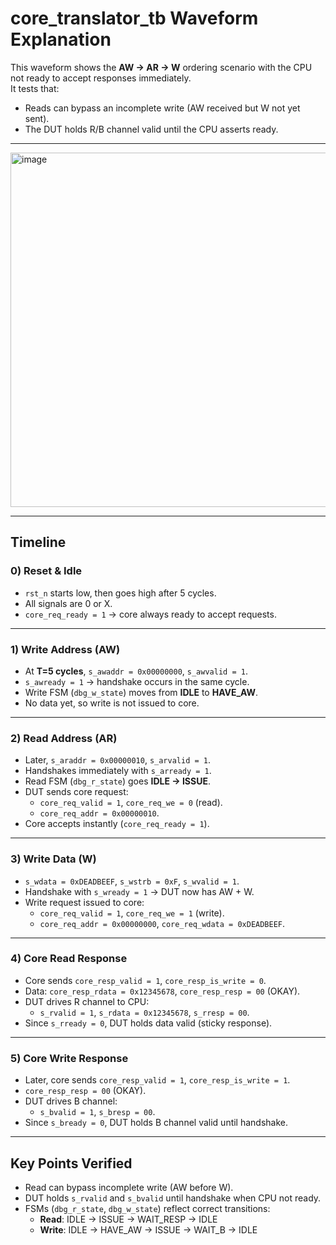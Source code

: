 
# core_translator_tb Waveform Explanation

This waveform shows the **AW → AR → W** ordering scenario with the CPU not ready to accept responses immediately.  
It tests that:
- Reads can bypass an incomplete write (AW received but W not yet sent).
- The DUT holds R/B channel valid until the CPU asserts ready.

---

<img width="1707" height="567" alt="image" src="https://github.com/user-attachments/assets/b0b7b234-4185-4ac7-9979-9f567e2fde88" />

---

## Timeline

### 0) Reset & Idle
- `rst_n` starts low, then goes high after 5 cycles.
- All signals are 0 or X.
- `core_req_ready = 1` → core always ready to accept requests.

---

### 1) Write Address (AW)
- At **T=5 cycles**, `s_awaddr = 0x00000000`, `s_awvalid = 1`.
- `s_awready = 1` → handshake occurs in the same cycle.
- Write FSM (`dbg_w_state`) moves from **IDLE** to **HAVE_AW**.
- No data yet, so write is not issued to core.

---

### 2) Read Address (AR)
- Later, `s_araddr = 0x00000010`, `s_arvalid = 1`.
- Handshakes immediately with `s_arready = 1`.
- Read FSM (`dbg_r_state`) goes **IDLE → ISSUE**.
- DUT sends core request:
  - `core_req_valid = 1`, `core_req_we = 0` (read).
  - `core_req_addr = 0x00000010`.
- Core accepts instantly (`core_req_ready = 1`).

---

### 3) Write Data (W)
- `s_wdata = 0xDEADBEEF`, `s_wstrb = 0xF`, `s_wvalid = 1`.
- Handshake with `s_wready = 1` → DUT now has AW + W.
- Write request issued to core:
  - `core_req_valid = 1`, `core_req_we = 1` (write).
  - `core_req_addr = 0x00000000`, `core_req_wdata = 0xDEADBEEF`.

---

### 4) Core Read Response
- Core sends `core_resp_valid = 1`, `core_resp_is_write = 0`.
- Data: `core_resp_rdata = 0x12345678`, `core_resp_resp = 00` (OKAY).
- DUT drives R channel to CPU:
  - `s_rvalid = 1`, `s_rdata = 0x12345678`, `s_rresp = 00`.
- Since `s_rready = 0`, DUT holds data valid (sticky response).

---

### 5) Core Write Response
- Later, core sends `core_resp_valid = 1`, `core_resp_is_write = 1`.
- `core_resp_resp = 00` (OKAY).
- DUT drives B channel:
  - `s_bvalid = 1`, `s_bresp = 00`.
- Since `s_bready = 0`, DUT holds B channel valid until handshake.

---

## Key Points Verified
- Read can bypass incomplete write (AW before W).
- DUT holds `s_rvalid` and `s_bvalid` until handshake when CPU not ready.
- FSMs (`dbg_r_state`, `dbg_w_state`) reflect correct transitions:
  - **Read**: IDLE → ISSUE → WAIT_RESP → IDLE
  - **Write**: IDLE → HAVE_AW → ISSUE → WAIT_B → IDLE
